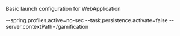 Basic launch configuration for WebApplication

--spring.profiles.active=no-sec --task.persistence.activate=false --server.contextPath=/gamification